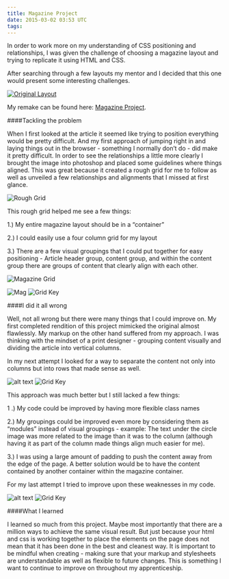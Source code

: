 ```yaml
---
title: Magazine Project
date: 2015-03-02 03:53 UTC
tags:
---
```


In order to work more on my understanding of CSS positioning and relationships, I was given the challenge of choosing a magazine layout and trying to replicate it using HTML and CSS.

After searching through a few layouts my mentor and I decided that this one would present some interesting challenges.




[![Original Layout][2]][1]

  [1]: http://issuu.com/imdiogodantas/docs/creativemind-magazine/10
  [2]: /images/blog/magazine/Original_layout.png

My remake can be found here: [Magazine Project](http://ericagarcia.me/projects/magazine/).  


####Tackling the problem

When I first looked at the article it seemed like trying to position everything would be pretty difficult. And my first approach of jumping right in and laying things out in the browser - something I normally don’t do - did make it pretty difficult. In order to see the relationships a little more clearly I brought the image into photoshop and placed some guidelines where things aligned. This was great because it created a rough grid for me to follow as well as unveiled a few relationships and alignments that I missed at first glance.  

![Rough Grid](/images/blog/magazine/Rough_grid.png)



This rough grid helped me see a few things: 

1.) My entire magazine layout should be in a “container” 

2.) I could easily use a four column grid for my layout

3.) There are a few visual groupings that I could put together for easy positioning - Article header group, content group, and within the content group there are groups of content that clearly align with each other. 

![Magazine Grid](/images/blog/magazine/Magazine_grid.png)

![Mag ](/images/blog/magazine/Magazine_layout1.png)
![Grid Key](/images/blog/magazine/Grid_key.png)

####I did it all wrong

Well, not all wrong but there were many things that I could improve on. My first completed rendition of this project mimicked the original almost flawlessly. My markup on the other hand suffered from my approach. I was thinking with the mindset of a print designer - grouping content visually and dividing the article into vertical columns. 

In my next attempt I looked for a way to separate the content not only into columns but into rows that made sense as well. 


![alt text](/images/blog/magazine/Magazine_layout2.png)
![Grid Key](/images/blog/magazine/Grid_key.png)




This approach was much better but I still lacked a few things:

1 .) My code could be improved by having more flexible class names

2.) My groupings could be improved even more by considering them as “modules” instead of visual groupings - example: The text under the circle image was more related to the image than it was to the column (although having it as part of the column made things align much easier for me).

3.) I was using a large amount of padding to push the content away from the edge of the page. A better solution would be to have the content contained by another container within the magazine container.

For my last attempt I tried to improve upon these weaknesses in my code. 

![alt text](/images/blog/magazine/Magazine_layout3.png)
![Grid Key](/images/blog/magazine/Grid_key.png)


####What I learned

I learned so much from this project. Maybe most importantly that there are a million ways to achieve the same visual result. But just because your html and css is working together to place the elements on the page does not mean that it has been done in the best and cleanest way. It is important to be mindful when creating  - making sure that your markup and stylesheets are understandable as well as flexible to future changes. This is something I want to continue to improve on throughout my apprenticeship. 



